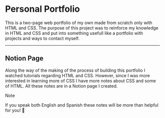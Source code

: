 # Personal Portfolio

This is a two-page web portfolio of my own made from scratch only with HTML and CSS. The purpose of this project was to reinforce my knowledge in HTML and CSS and put into something usefull like a portfolio with projects and ways to contact myself. 

----------------------------

## Notion Page
Along the way of the making of the process of building this portfolio I watched tutorials regarding HTML and CSS. However, since I was more interested in learning more of CSS I have more notes about CSS and some of HTML. All these notes are in a Notion page I created. 

> [!NOTE]
> If you speak both English and Spanish these notes will be more than helpful for you! 🌟

